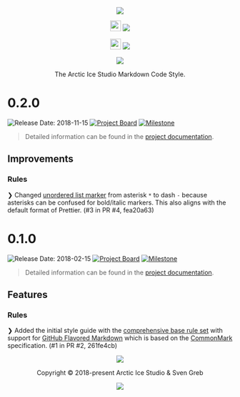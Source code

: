<p align="center"><img src="https://raw.githubusercontent.com/arcticicestudio/styleguide-markdown/develop/assets/styleguide-markdown-banner-typography.svg?sanitize=true"/></p>

<p align="center"><img src="https://assets-cdn.github.com/favicon.ico" width=24 height=24/> <a href="https://github.com/arcticicestudio/styleguide-markdown/releases/latest"><img src="https://img.shields.io/github/release/arcticicestudio/styleguide-markdown.svg?style=flat-square"/></a></p>

<p align="center"><img src="https://upload.wikimedia.org/wikipedia/commons/d/db/Npm-logo.svg?sanitize=true" width=24 height=24/> <a href="https://www.npmjs.com/package/remark-preset-lint-arcticicestudio"><img src="https://img.shields.io/npm/v/remark-preset-lint-arcticicestudio.svg?style=flat-square&label=remark-preset-lint-arcticicestudio"/></a></p>

<p align="center"><a href="https://arcticicestudio.github.io/styleguide-markdown"><img src="https://img.shields.io/badge/Docs-0.1.0-5E81AC.svg?style=flat-square"/></a></p>

<p align="center">The Arctic Ice Studio Markdown Code Style.</p>

# 0.2.0

![Release Date: 2018-11-15](https://img.shields.io/badge/Release_Date-2018--11--15-88C0D0.svg?style=flat-square) [![Project Board](https://img.shields.io/badge/Project_Board-0.2.0-88C0D0.svg?style=flat-square)](https://github.com/arcticicestudio/remark-preset-lint-arcticicestudio/projects/3) [![Milestone](https://img.shields.io/badge/Milestone-0.2.0-88C0D0.svg?style=flat-square)](https://github.com/arcticicestudio/remark-preset-lint-arcticicestudio/milestone/2)

> Detailed information can be found in the [project documentation][docs].

## Improvements

### Rules

❯ Changed [unordered list marker][docs-unordered-marker] from asterisk `*` to dash `-` because asterisks can be confused for bold/italic markers. This also aligns with the default format of Prettier. (#3 in PR #4, fea20a63)

# 0.1.0

![Release Date: 2018-02-15](https://img.shields.io/badge/Release_Date-2018--02--15-88C0D0.svg?style=flat-square) [![Project Board](https://img.shields.io/badge/Project_Board-0.1.0-88C0D0.svg?style=flat-square)](https://github.com/arcticicestudio/styleguide-markdown/projects/2) [![Milestone](https://img.shields.io/badge/Milestone-0.1.0-88C0D0.svg?style=flat-square)](https://github.com/arcticicestudio/styleguide-markdown/milestone/1)

> Detailed information can be found in the [project documentation][docs].

## Features

### Rules

❯ Added the initial style guide with the [comprehensive base rule set][docs-rules] with support for [GitHub Flavored Markdown][gfm] which is based on the [CommonMark][commonmark] specification. (#1 in PR #2, 261fe4cb)

<p align="center"><img src="https://raw.githubusercontent.com/arcticicestudio/nord/develop/assets/banner-footer-mountains.svg?sanitize=true" /></p>

<p align="center">Copyright &copy; 2018-present Arctic Ice Studio & Sven Greb</p>

<p align="center"><a href="https://github.com/arcticicestudio/styleguide-markdown/blob/develop/LICENSE.md"><img src="https://img.shields.io/badge/License-MIT-5E81AC.svg?style=flat-square"/></a></p>

[commonmark]: http://commonmark.org
[docs]: https://arcticicestudio.github.io/styleguide-markdown
[docs-unordered-marker]: https://arcticicestudio.github.io/styleguide-markdown/rules/lists.html#unordered-marker
[docs-rules]: https://arcticicestudio.github.io/styleguide-markdown/rules/index.html
[gfm]: https://github.github.com/gfm
